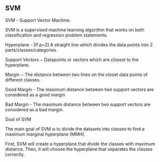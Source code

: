## SVM
SVM - Support Vector Machine.

SVM is a supervised machine learning algorithm that works on both classification and regression problem statements. 

Hyperplane - [If p=2] A straight  line which divides the data points into 2 parts/classes/categories.

Support Vectors − Datapoints or vectors which  are closest to the hyperplane.

Margin − The distance between two lines on the closet data points of different classes. 

Good Margin - The maximum distance between two support vectors are considered as a good margin 

Bad Margin -  The maximum distance between two support vectors are considered as a bad margin.


Goal of SVM

The main goal of SVM is to divide the datasets into classes to find a maximum marginal hyperplane (MMH).

First, SVM will create a hyperplane that divide the classes with maximum distance. Then, it will choose the hyperplane that separates the classes correctly.
